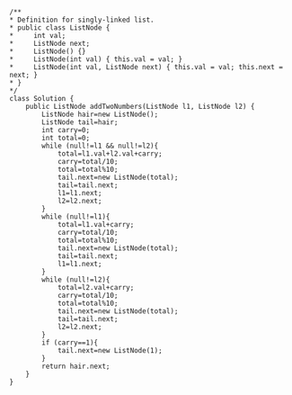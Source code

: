     /**
    * Definition for singly-linked list.
    * public class ListNode {
    *     int val;
    *     ListNode next;
    *     ListNode() {}
    *     ListNode(int val) { this.val = val; }
    *     ListNode(int val, ListNode next) { this.val = val; this.next = next; }
    * }
    */
    class Solution {
        public ListNode addTwoNumbers(ListNode l1, ListNode l2) {
            ListNode hair=new ListNode();
            ListNode tail=hair;
            int carry=0;
            int total=0;
            while (null!=l1 && null!=l2){
                total=l1.val+l2.val+carry;
                carry=total/10;
                total=total%10;
                tail.next=new ListNode(total);
                tail=tail.next;
                l1=l1.next;
                l2=l2.next;
            }
            while (null!=l1){
                total=l1.val+carry;
                carry=total/10;
                total=total%10;
                tail.next=new ListNode(total);
                tail=tail.next;
                l1=l1.next;
            }
            while (null!=l2){
                total=l2.val+carry;
                carry=total/10;
                total=total%10;
                tail.next=new ListNode(total);
                tail=tail.next;
                l2=l2.next;
            }
            if (carry==1){
                tail.next=new ListNode(1);
            }
            return hair.next;
        }
    }